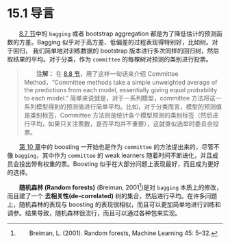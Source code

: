 # 15.1 导言

<style>p{text-indent:2em;2}</style>

[8.7 节](/08-Model-Inference-and-Averaging/8.7-Bagging/index.html)中的 `bagging` 或者 bootstrap aggregation 都是为了降低估计的预测函数的方差。Bagging 似乎对于高方差、低偏差的过程表现得特别好，比如树。对于回归， 我们简单地对训练数据的 bootstrap 版本进行多次同样的回归树，然后取结果的平均。对于分类，作为 `committee` 的每棵树对预测的类别进行投票。

> **注解：**
    在 [8.8 节](/08-Model-Inference-and-Averaging/8.8-Model-Averaging-and-Stacking/index.html)，用了这样一句话来介绍 Committee Method，“Committee methods take a simple unweighted average of the predictions from each model, essentially giving equal probability to each model.” 简单来说就是，对于一系列模型，committee 方法将这一系列模型得到的预测值进行简单平均。比如，对于分类而言，模型的预测值是类别标签，Committee 方法则是统计各个模型预测的类别标签（然后进行平均，如果只关注票数，是否平均并不重要），这就类似选举时委员会投票。

[第 10 章](/10-Boosting-and-Additive-Trees/10.1-Boosting-Methods/index.html)中的 boosting 一开始也是作为 `committee` 的方法提出来的，尽管不像 `bagging`，其中作为 `committee` 的 weak learners 随着时间不断进化，并且成员会投出带有权重的票。Boosting 似乎在大部分问题上表现最好，而且成为更好的选择。

**随机森林 (Random forests)** (Breiman, 2001[^1])是对 `bagging` 本质上的修改，而且建了一个 **去相关性(de-correlated)** 树的集合，然后进行平均。在许多问题上，随机森林的表现与 boosting 的表现很相似，而且可以更加简单地进行训练和调参。结果导致，随机森林很流行，而且可以通过各种包来实现。

[^1]: Breiman, L. (2001). Random forests, Machine Learning 45: 5–32.
